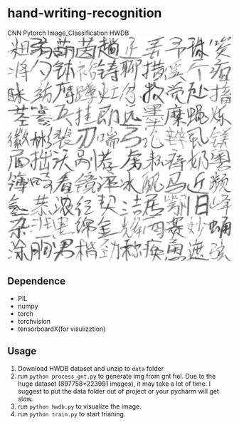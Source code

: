 # hand-writing-recognition
CNN Pytorch Image_Classification HWDB
![hwdb](hwdb.jpg)

## Dependence
* PIL
* numpy
* torch
* torchvision
* tensorboardX(for visulizztion)

## Usage
1. Download HWDB dataset and unzip to `data` folder
2. run `python process_gnt.py` to generate img from gnt fiel. Due to the huge dataset (897758+223991 images), it may take a lot of time. I suggest to put the data folder out of project or your pycharm will get slow.
3. run `python hwdb.py` to visualize the image.
4. run `python train.py` to start trianing.

